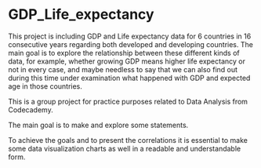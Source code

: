 # GDP_Life_expectancy

This project is including GDP and Life expectancy data for 6 countries in 16 consecutive years regarding both developed and developing countries. 
The main goal is to explore the relationship between these different kinds of data, for example, whether growing GDP means higher life expectancy or not in every case, and maybe needless to say that we can also find out during this time under examination what happened with GDP and expected age in those countries.

This is a group project for practice purposes related to Data Analysis from Codecademy.

The main goal is to make and explore some statements.

To achieve the goals and to present the correlations it is essential to make some data visualization charts as well in a readable and understandable form.
